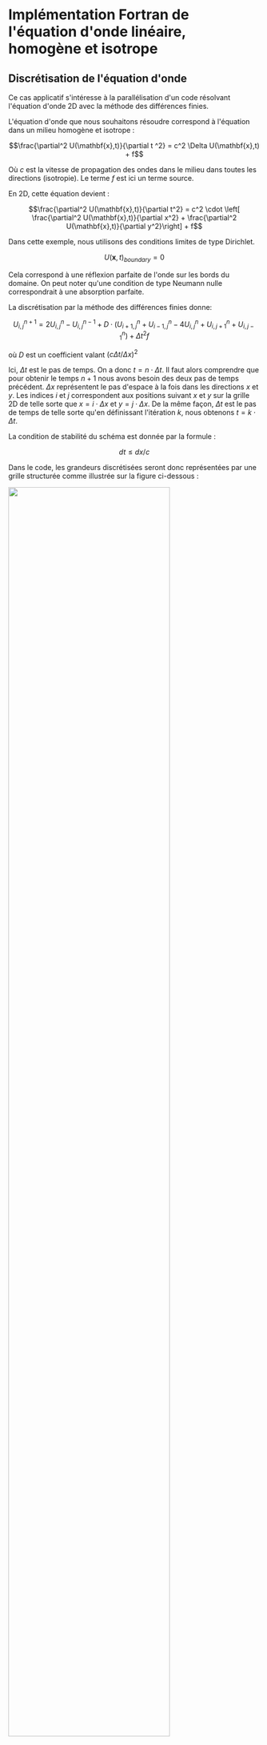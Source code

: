 # Implémentation Fortran de l'équation d'onde linéaire, homogène et isotrope

## Discrétisation de l'équation d'onde

Ce cas applicatif s'intéresse à la parallélisation d'un code résolvant
l'équation d'onde 2D avec la méthode des différences finies.

L'équation d'onde que nous souhaitons résoudre correspond à l'équation dans un milieu homogène et isotrope :
```math
\frac{\partial^2 U(\mathbf{x},t)}{\partial t ^2} = c^2 \Delta U(\mathbf{x},t) + f
```
Où $`c`$ est la vitesse de propagation des ondes dans le milieu dans toutes les directions (isotropie).
Le terme $`f`$ est ici un terme source.

En 2D, cette équation devient :
```math
\frac{\partial^2 U(\mathbf{x},t)}{\partial t^2} = c^2 \cdot \left[ \frac{\partial^2 U(\mathbf{x},t)}{\partial x^2}  + \frac{\partial^2 U(\mathbf{x},t)}{\partial y^2}\right] + f
```

Dans cette exemple, nous utilisons des conditions limites de type Dirichlet.
```math
U(\mathbf{x},t)_{boundary} = 0
```
Cela correspond à une réflexion parfaite de l'onde sur les bords du domaine.
On peut noter qu'une condition de type Neumann nulle correspondrait à une absorption parfaite.

La discrétisation par la méthode des différences finies donne:
```math
U^{n+1}_{i,j} = 2 U^{n}_{i,j} - U^{n-1}_{i,j} + D  \cdot \left( U^{n}_{i+1,j} + U^{n}_{i-1,j} - 4 U^{n}_{i,j} + U^{n}_{i,j+1} + U^{n}_{i,j-1}  \right) + \Delta t ^2 f
```
où $`D`$ est un coefficient valant $`\left( c \Delta t / \Delta x \right)^2`$

Ici, $`\Delta t`$ est le pas de temps. On a donc $`t = n \cdot \Delta t `$. Il faut alors comprendre que pour obtenir le temps $`n+1`$
nous avons besoin des deux pas de temps précédent.
$`\Delta x`$ représentent le pas d'espace à la fois dans les directions $`x`$ et $`y`$.
Les indices $`i`$ et $`j`$ correspondent aux positions suivant $`x`$ et $`y`$
sur la grille 2D de telle sorte que $`x = i \cdot \Delta x`$ et $`y = j \cdot \Delta x`$.
De la même façon, $`\Delta t`$ est le pas de temps de telle sorte qu'en
définissant l'itération $`k`$, nous obtenons $`t = k \cdot \Delta t`$.

La condition de stabilité du schéma est donnée par la formule :
```math
dt \leq dx / c
```

Dans le code, les grandeurs discrétisées seront donc représentées par une grille structurée comme illustrée
sur la figure ci-dessous :

<img src="../../../support/materiel/discretization_wave_equation.png" width="80%"/>

On remarque qu'obtenir la valeur de $`U^{n+1}_{i,j}`$ ne fait qu'appel qu'à des noeuds proches.
Ce type de problème se nomme problème de *stencil*.
Ils représentent une classe d’algorithme où les éléments
d’un tableau sont mis à jour à partir d’un motif local faisant appel aux points
adjacents.
C'est d'ailleurs un sujet d'étude pour obtenir les algorithmes les plus performants en informatique.
Il s'agit aussi d'un problème dit à dépendance local.
Il est de ce fait très facile à paralléliser.
En tout cas plus facile que les problèmes globaux.

## Description du répertoire

Ce programme écrit en Fortran se compose de plusieurs fichiers :
- main.F90: fichier principal contenant la structure du programme avec son initialisation et la boucle en temps
- parameters.F90 : fichier contenant tous les paramètres (variables)
- physics.F90 : fichier contenant l'initialisation physique du domaine et le solveur physique
- diagnostics.F90 : fichier contenant les diagnostiques

## Installation des dépendances

Ce programme nécessite l'installation d'un compilateur Fortran 90.

Pour le TP, vous aurez besoin d'installer un compilateur équipé de OpenMP.
C'est normalement le cas de la plupart des compilateurs récents.

Vous aurez aussi besoin d'installer MPI.
Sur les postes de travail de l'université, MPI est déjà installé.
Pour l'installer sur vos ordinateurs personnels, utilisez les instructions dans le dossier [./documentation](../../documentation/mpi.md).

## Compilation et exécution du programme

Pour compiler ce programme, vous pouvez tout simplement utiliser le makefile dans le dossier des sources :
```bash
make
```

La compilation génère un fichier `executable`. Vous pouvez lancer le programme en faisant :
```bash
./executable
```

Certains arguments peuvent être donné en ligne de commande après l'exécutable :

```bash
./executable -Nxy 500 500 -dx 0.01 -Nt 4000 -diags 100
```

Les arguments possibles ont la signification suivante :
- `Nxy`: nombre de points sur la grille dans la direction x puis y
- `Nt`: nombre d'itérations temporelles
- `diags`: période en nombre d'itérations entre chaque sortie de diagnostique
- `dx`: pas d'espace en x et en y


## Consignes de TP

Dans ce TP, vous aurez à modifier un programme séquentiel pour le paralléliser à la fois via OpenMP et MPI.
C'est le sujet des sous-sections I à IV.
Vous serez ensuite amené à étudier les performances des versions parallèles.
Il s'agit de la section IV.
En plus de travailler dans un code de calcul, il vous est demandé d'écrire un rapport détaillant votre démarche.
Le TP est divisé en questions successives vous invitant soit à modifier le code soit à compléter votre rapport, parfois les deux.
Pour le rapport, vous êtes libre du format d'écriture (LateX, Word, LibreOffice...).

### I. Découverte du code séquentiel

La première partie de ce TP est la découverte du code dans sa version non parallèle.

**Fichier main.F90 :**

Ouvrez le fichier [main.F90](./main.F90) et commencez par explorer la structure du code.
La première partie de l'initialisation est la définition des paramètres de simulation du code :

```fortran
Nx                  = 500                 ! Nombre de points sur la grille dans la direction x
Ny                  = 500                 ! Nombre de points sur la grille dans la direction y
dx                  = 0.01                 ! Pas d'espace
C                   = 1.                  ! Vitesse du son
Amplitude           = 40                 ! Amplitude du terme source
omega               = 2*PI                  ! Fréquence de la perturbation
Nt                  = 4000                ! Nombre d'itérations temporelles
alpha               = 0.5                 ! Facteur sur le pas en temps calculé avec la CFL
print_period        = 500                ! Période de sortie à l'écran des itérations
diagnostic_period   = 100                 ! Période en nombre d'itération entre chaque sortie de fichier
```

C'est ici que l'on peut jouer avec les paramètres comme la discrétisation de la grille (`Nx` et `Ny`),
la taille de la grille (`Lx` et `Ly`), le nombre d'itération (`Nt`).
Les paramètres sont stockés dans le fichier [parameters.F90](./parameters.F90).
Laissez ce fichier de côté pour le moment.

La fonction `get_arguments` vous permet de passer certains arguments en ligne de commande au moment de l'exécution.

La deuxième partie de l'initialisation va allouer les tableaux et définir des paramètres internes pour la simulation par l'appel à la fonction `initialize_domain` définie dans le fichier [physics.F90](./physics.F90).
Nécessairement, cette partie utilise les paramètres fournis plus haut dans `main.F90`.
Laissez le fichier [physics.F90](./physics.F90) de côté pour le moment.

Après l'initialisation c'est la boucle en temps. Par étapes sont effectués :
- la résolution de l'équation d'onde pour le pas de temps suivant par l'appel à la fonction `update_domain`
- les conditions limites par l'appel à `update_boundaries`. Pour des conditions réfléchissantes, cet appel pourrait même ne pas être fait.
- l'affichage d'information dans le terminal via `print_timestep_information`
- la sortie de la grille sous forme de fichiers binaires via `output_grid`

Vous devez remarquer que nous calculons le temps passé dans chaque partie du code grâce à la fonction `cpu_time`.
Une fois la boucle en temps terminée, les *timers* sont traités et affichés dans le terminal.

**Fichier parameters.F90 :**

Ouvrez le fichier [parameters.F90](./parameters.F90).
Ce fichier contient le module Fortran `parameters` contenant lui l'ensemble des paramètres utilisés dans le code.
C'est ici que vous trouverez les paramètres physiques, la déclaration des grilles et les paramètres numériques.
C'est également ici que vous devrez ajouter de nouvelles variables si ces dernières ne sont pas locales aux subroutines.

**Fichier physics.F90 :**

Ouvrez le fichier [physics.F90](./physics.F90).
Ce fichier contient les subroutines pour la résolution de l'équation d'onde et les choses connexes :
- `initialize_domain` : Cette subroutine initialise la simulation à partir des paramètres d'entrée données
  par l'utilisateur dans [main.F90](./main.F90). C'est notamment ici que sont allouées les grilles.
  A la fin de cette fonction, un récapitulatif des principaux paramètres est affiché dans le terminal.
  C'est ici que l'on rajoutera l'initialisation de certains paramètres pour MPI notamment.
  Vous pourrez aussi rajouter des informations à afficher pour la recherche de bug par exemple.
- `update_domain` : C'est dans cette fonction que l'équation d'onde est résolue pour le pas de temps suivant.
- `update_boundaries` : mise à jour des conditions aux limites
- `finalise_domain` : pour désallouer les grilles à la fin de la simulation

**Fichier diagnostics.F90 :**

Ouvrez le fichier [diagnostics.F90](./diagnostics.F90).
Ce fichier contient les fonctions relatives à l'affichage dans le terminal ou la sortie des fichiers de grille :
- `print_timestep_information` :
- `compute_grid_integration` :
- `output_grid` :

**Question 1.1 - première exécution :** Maintenant que vous avez une vision globale du code. Compilez et exécutez-le avec
les paramètres par défaut.

**Question 1.2 :** L'exécution a généré des fichiers dans le dossier `diags`.

- a) Utilisez les scripts Python fournis dans le dossier [python](../python) pour visualiser les résultats (utilisez le [README](../python/README.md) pour plus d'information).

- b) Placez dans le rapport une figure 2D ou 3D à différentes itérations de simulation.

**Question 1.3 - compteur en temps :**

- a) Prenez le temps d'observer les compteurs de temps (ou *timers*) affichés en fin de simulation.

- b) Quelle partie du code prend le plus de temps ?

### II. Découverte de la machine de calcul

**Question 2.1 - Architecture de la machine parallèle:** Avant de travailler sur la parallélisation du code, il est important de regarder
les propriétés de la machine parallèle que vous allez utiliser.
Dans notre cas, nous utiliserons des ordinateurs de bureau équipé d'un seul processeur mais de plusieurs coeurs de calcul.

- a) La première chose à faire est de récupérer ces informations. Pour cela, vous pouvez utiliser la commande suivante :

```bash
cat /proc/cpuinfo
```

Cette commande vous donne toutes les informations qui concernent votre processeur.
La ligne `model name` vous permet de récupérer le nom commercial du processeur et de faire une recherche Internet par exemple.
La ligne `cpu cores` vous donne le nombre de coeurs.
Vous noterez que les mêmes informations sont affichées un certain nombre de fois, autant de fois qu'il y a de *threads* pour être exact.
Un *thread* au sens d'Intel est une sous unité de calcul du coeur.
Il y a en général 2 *threads* par coeur qui partagent les ressources mémoires du coeur (à la fois le cache L2 mais aussi la bande passante !).
Lorsque l'on désire utiliser les *threads* comme des unités de calcul, on parle d'*hyperthreading*.

- b) Récupérez le nom du modèle du processeur. Utilisez un moteur de recherche pour trouver la page associée sur le site Intel.

- c) Donnez le nombre de coeurs total et le nombre de *threads* de votre processeur.

- d) Donnez la taille du cache L3.

- e) Sous Gnome, un autre moyen d'avoir des informations sur votre processeur est d'utiliser l'utilitaire graphique `Moniteur système` qui se substitue à la commande `top`.
Combien de CPUs sont affichés ? A quoi correspondent-ils ?
Prenez une capture d'écran et mettez la dans votre rapport.

### III. OpenMP

Dans cette deuxième partie, nous allons paralléliser le programme d'équation d'onde en utilisant la bibliothèque OpenMP
fonctionnant par directives.

**Préparation :** Pour cette partie, faites une copie du dossier contenant le code fortran que vous allez appeler `sequentiel`.
On utilisera cette copie comme référence.
Faites maintenant une deuxième copie pour y placer les directives OpenMP et appelez-la `openmp`.
Dans la partie suivante du TP, il vous sera demandé de modifier les sources dans le dossier `openmp`.

**Question 3.1 - région parallèle :** En premier lieu placez dans [main.F90](./main.F90) la directive d'ouverture et de fermeture d'une région
parallèle en OpenMP (`omp parallel`).
Faites en sorte que le passage des paramètres soit partagé par défaut (`shared`) et prenez soin de définir en privé (`private`)
les quelques paramètres qui en ont besoin. Justifiez le choix de l'emplacement de la directive dans le code et
le choix des paramètres passés en `private`. Compilez avec OpenMP (sans exécuter) pour vérifier.

**Question 3.2 - temps :** Pour mesurer le temps, il va être nécessaire de remplacer les fonctions `call cpu_time(time)` par la fonction OpenMP
spécifique `time = omp_get_wtime()` (https://www.openmp.org/spec-html/5.0/openmpsu160.html) dans [main.F90](./main.F90).
Le paramètre `time` est un réel dans les deux cas représentant des secondes. Compilez avec OpenMP (sans exécuter) pour vérifier.

**Question 3.3 - parallélisation de la boucle :** Dans [physics.F90](./physics.F90), ajoutez la directive permettant de paralléliser
la boucle de résolution de l'équation d'onde. Demandez à ce que le *scheduler* soit décidé au *runtime*. Compilez avec OpenMP (sans exécuter) pour vérifier.

**Astuce** : vous pouvez rendre parallèle des opérations sur des tableaux en utilisant `!$OMP workshare` :
```
!$omp workshare
A(:) = B(:) + C(:)
!$omp end workshare
```
Ou tout simplement transformer ces opérations en boucle classique précédée de `!$omp do`.
`workshare` ne semble cependant pas accepter la clause `schedule(runtime)`.

**Question 3.4 - région séquentielle :** Dans [main.F90](./main.F90) et [physics.F90](./physics.F90), identifiez les régions qui
nécessitent d'être faites en séquentiel. Ajoutez les directives souhaitées dans chaque cas. Justifiez rapidement votre choix.
Compilez avec OpenMP (sans exécuter) pour vérifier.

**Questions 3.5 - exécution :** Exportez dans votre environnement les variables pour le nombre de *threads* OpenMP (`OMP_NUM_THREADS=4`) et
le type *scheduler* ainsi que le le nombre de *chunks*. Choisissez pour commencer `OMP_SCHEDULE="static"`. Exécutez le code.

**Questions 3.6 - visualisation des résultats :** Visualisez les fichiers de sortie pour vous assurer que les résultats sont identiques
avec la version séquentielle.

### IV. MPI

Dans cette troisième partie, nous allons paralléliser le programme d'équation d'onde en utilisant la méthode par passage de message et la bibliothèque MPI.

**Préparation :** Faites maintenant une copie du dossier `sequentiel` et appelez-le `mpi`.
Vous allez modifier les sources pour y introduire la parallélisation MPI dans ce dossier.

**Question 4.1 - makefile :** En premier lieu, il nous faut modifier le makefile pour pouvoir compiler avec MPI.
Pour cela ouvrez le fichier `makefile` et remplacer `gfortran` par `mpif90` en tant que compilateur fortran (`FC`).
Supprimez les *flags* faisant référence à OpenMP : `-fopenmp`.
L'entête du makefile devrait ressembler à ça :
```makefile
# Fortran compiler (MPI wrapper)
FC = mpif90
# Fortran compiler flags
FFLAGS=
# Libraries
LDFLAGS =
```
Il est tout à fait possible de compiler un code séquentiel avec le *wrappper* MPI puisqu'il s'agit simplement d'un *wrapper* faisant appel au compilateur `gfortran`.
Compilez le code en faisant `make` pour vous assurez qu'il n'y a pas d'erreur.

**Question 4.2 - Initialisation de MPI :** Nous allons commencer par préparer le programme à MPI.
Pour cela, commencez par inclure le header MPI dans le fichier [main.F90](./main.F90).
Notez qu'il faudra l'inclure dans chaque fichier où sera appelées des fonctions MPI.

Effectuez l'initialisation de MPI tout en récupérant le nombre de rang et le rang du processus en cours.
Vous devrez déclarer les nouveaux paramètres dans le fichier [parameters.F90](./parameters.F90).
Les variables très locales comme l'erreur MPI par exemple peuvent être déclarées localement.
Aidez-vous du premier exercice sur MPI si besoin `1_initialization`.
N'oubliez pas de finaliser MPI tout de suite à la fin du programme.

**Question 4.3 - Timers :** Avant de rentrer dans le coeur du sujet, nous allons préparer le calcul du temps avec MPI.

a) En premier lieu, nous allons remplacer tous les appels à la fonction `cpu_time` dans le [main.F90](./main.F90) par la fonction MPI `MPI_WTIME()` plus adaptée.

Chaque processus MPI va donc faire un calcul local du temps passé dans chaque partie. Les bilans temporels ne seront affichés que par un seul processus.
En revanche, nous allons faire quelques statistiques en affichant le temps minimal, moyen et maximal entre tous les processus pour chaque partie du code. Dans [parameters.F90](./parameters.F90), nous avons déjà déclaré les tableaux `minimum_timers`, `average_timers` et `maximum_timers` à cet effet.

b) Utiliserz les fonctions MPI adéquates pour calculer le temps minimaml, moyen et maximal entre chaque processus.
Il n'y a pas une solution unique à cet exercice (plusieurs méthodes MPI sont possibles).
Vous pouvez coder cette partie directement dans [main.F90](./main.F90) avant l'affichage des temps.

c) Demandez à ce que l'affichage des temps à la fin de [main.F90](./main.F90) ne soit fait que par le rang 0. Dans le cas contraire, votre affichage sera saturé par les sorties terminal de chaque processus.

d) Compilez le code et exécutez le en demandant qu'un processeur.
```bash
mpirun -np 1 ./executable
```
Vérifiez que les résultats sont ceux attendus.

**Question 4.4 - Topologie :** L'idée est de découper la grille discrétisée en sous-grilles de manière cartésienne
dans les deux directions x et y.
Chaque processus MPI devra s'occuper d'une sous-grille.
La première chose à faire est donc de créer la topologie cartésienne.

- a) Ajoutez les nouveaux paramètres MPI dans le fichier [parameters.F90](./parameters.F90) permettant de créer la topologie cartésienne.

- b) Faites en sorte que la fonction de lecture des arguments en ligne de commande puisse lire le nombre de rangs dans chaque dimension (lignes commentées)

- c) Ajoutez les fonctions MPI correspondantes permettant de créer la topologie cartésienne dans [main.F90](./main.F90).
Ces fonctions doivent être placées après la lecture des paramètres mais avant l'initialisation.

- d) Rajoutez une condition qui vérifie que le nombre de processus dans chaque direction est conforme avec le nombre total de processus donné par la commande `mpirun`.

Pour les points a) à c), vous pouvez utiliser l'exercice 6 `6_cartesian_com` pour vous aider ainsi que le cours.

- e) Compilez le code et exécutez-le en demandant qu'un seul processus pour vérifier qu'il n'y a pas d'erreur à ce stade.

**Question 4.5 - Création des paramètres physiques locaux :** Dans le programme séquentiel, les grilles `next_grid`, `curr_grid` et `prev_grid` étaient des tableaux représentant l'ensemble du domaine.
Ces grilles deviennent maintenant une représentation locale de la sous-grille de chaque domaine MPI.
Ce sont donc des sous-grilles indépendantes constituant des morceaux des grilles totales.

Dans les problèmes de stencil, la décomposition de la grille en sous-domaines
de manière naïve entraîne un problème pour les points aux bords.
Il est nécessaire de mettre en place dans un modèle de programmation par passage de message des cellules dîtes fantômes
afin de recevoir des sous-domaines voisins la portion de données nécessaire à la résolution du schéma numérique.
La décomposition MPI et les cellules fantômes sont illustrées par la figure ci-dessous :

![MPI decomposition pour l'équation d'onde](../../../support/materiel/mpi_decomposition_wave_equation.png)

Pour les noeuds qui sont aux bords des sous-domaines, il est nécessaire de communiquer les valeurs adjacentes situées sur les autres sous-domaines MPI pour résoudre le schéma numérique.
Au lieu de communiquer chaque valeur une par une, il est préférable de les communiquer par bloc et de les stocker dans ce qu'on appelle
des cellules fantômes.
Ces cellules forment un halo autour des sous-domaines.

Il va donc falloir les allouer mais la taille va cette fois dépendre du nombre de processus MPI.
Pour commencer, vous allez créer les paramètres locaux suivant :
- local_Nx, local_Ny : le nombre de noeuds dans chaque processus MPI.
- local_Lx, local_Ly : la tailles du sous-domaine associé à chaque processus MPI.
- local_x_min, local_y_min : la borne minimale en x et en y
- local_x_max, local_y_max : la borne maximale en x et en y

Pour cela :

- a) Déclarez ces paramètres dans [parameters.F90](./parameters.F90).
  
- b) Calculez leurs valeurs dans la fonction `initialize_domain` de [physics.F90](./physics.F90).

- c) Modifiez ensuite l'allocation des tableaux pour utiliser les paramètres locaux. Vous pouvez également faire afficher à l'écran une partie de ces paramètres pour contrôler leurs valeurs.

Faites-en sorte que seulement le rang 0 puisse afficher à l'écran les informations à l'écran (pour débuguer votre programme, rien ne vous empêche
d'utiliser la fonction `print` depuis n'importe quel rang).

- d) Mettez à jour le calcul des conditions initiales

- e) Compilez et exécutez le code avec un processeur pour contrôler qu'il n'y a pas d'erreur à ce stade.

**Question 4.6 - Calcul du pas de temps suivant :** Nous allons maintenant mettre à jour la subroutine permettant de calculer le pas de temps suivant `update_domain` dans [physics.F90](./physics.F90).

- a) Mettez à jour les bornes des boucles sur les éléments de grille en utilisant les paramètres locaux.

- b) Compilez et exécutez le code avec un processeur pour contrôler qu'il n'y a pas d'erreur à ce stade.

**Question 4.7 - Echange des cellules fantômes :** Cette partie est l'une des plus délicates. Il s'agit maintenant de communiquer les informations qui viendront mettre à jour les cellules fantômes avant de calculer la grille au pas de temps suivant.

Pour cela, nous allons travailler directement dans la boucle en temps.
Vous allez implémenter en utilisant le type de communication MPI adéquate les échanges de données vers les cellules fantômes juste avant de mettre à jour le domaine.
Faites bien attention à communiquer dans chaque direction de l'espace (`-x`, `+x`, `-y`, `+y`).
Rajouter de nouveaux *timers* autour de ces communications et faites les apparaître dans les détails de la boucle en temps à la fin de [main.F90](./main.F90).

Compilez et exécutez le code avec un processeur pour contrôler qu'il n'y a pas d'erreur à ce stade.

**Question 4.8 - Affichage des pas de temps :** Dans le fichier [diagnostics.F90](./diagnostics.F90), la fonction `print_timestep_information` permet d'afficher
le pas de temps en cours et l'intégration de la grille à ce pas de temps.
En parallèle, le calcul de l'intégration de la grille doit d'abord se faire localement puis une communication doit être faite pour sommer les contributions
de chaque processus.

- a) Rajoutez la communication MPI adéquate permettant de sommer les intégrations locales dans `compute_grid_integration`. Rajoutez des paramètres si besoin.

- b) Dans `print_timestep_information`, faites-en sorte que seul le processus 0 puisse afficher dans le terminal.

**Question 4.9 - Diagnostiques :** La dernière partie qu'il faut adapter sont les sorties de fichiers. En effet, pour le moment la sortie de fichier se fait par chaque processeur mais chaque processeur ne possède pas la même portion de grille. Il existe plusieurs façons de gérer les sorties en calcul parallèle. Certaines sont plus efficaces que d'autres.

Ici, nous allons adopter l'écriture de toute la grille par le seul processus 0. Cela signifie qu'il va falloir que tous les processus communiquent au processeur 0
leur morceau de la grille globale. Le processus 0 reconstitue l'intégralité de la grille avant de l'écrire sur le disque comme en séquentiel.

- a) Dans [diagnostics.F90](./diagnostics.F90), mettez en place un algorithme dans la fonction `output_grid` pour effectuer le rapatriement des grilles locales des autres processus vers le processus 0 dans une grille globale qui sera écrite sur le disque.

- b) Expliquez maintenant les raisons qui font que cette façon de faire n'est pas très efficace.

En pratique, les sorties de fichiers sont très rarement faites de cette façon. Si cela ne pose pas de gros problème sur un socket, la méthode n'est plus du tout efficace sur un calculateur. Il existe dans MPI des fonctions permettant d'écrire des fichiers en parallèle (MPI-IO). Le fonctionnement de cette partie de MPI n'est pas au programme de ce cours. Il existe ensuite des bibliothèques d'IO qui intègre MPI ou une autre solution d'écriture parallèle et simplifie son fonctionnement tout en fournissant des structures de données adaptées (HDF5, ADIOS, NETCDF). Ces bibliothèques sont très courantes dans le monde du HPC.

**Question 4.10 - première exécution en parallèle :** A ce stade, votre code est maintenant prêt pour une exécution en parallèle.

- a) Compilez le code et exécutez-le en parallèle avec plusieurs processus.

- b) Contrôlez le résultat en ouvrant les fichiers de sortie grâce aux scripts Python (si votre code est bien conçu, il n'y a aucune modification à apporter aux scripts Python).

Allez voir la [page sur la visualisation](../python/README.md) pour plus d'information.

**Attention** : Lorsque vous exécutez votre code, ne faites rien tourner d'autre à côté.
Cela risquerait de ralentir votre exécution et de perturber votre exécution.

### V. Analyse de la performance

Dans cette dernière partie, nous allons analyser la performance de nos applications parallèles.

**Question 5.1 - Scalabilité faible** : Vous allez utiliser le code pour effectuer des tests de scalabilité faible.
Pour cela, vous allez faire plusieurs *runs* en augmentant successivement le nombre de processus tout en gardant la même taille de sous-domaine par rang (la surface totale du domaine va donc augmenter proportionnellement au nombre de processus).

- a) Choisissez d'abord un *scheduler* que vous allez conserver dans cette étude. Spécifiez lequel vous avez choisi dans votre rapport avec la taille de *chunk*. N'oubliez pas de le spécifier en entrant la ligne de commande `export OMP_SCHEDULE...`.

**Quelques conseils** : pendant vos tests, il est nécessaire de laisser le maximum de ressource à votre code.
Cela veut dire avoir le minimum de programmes ouverts.
Si vous utilisez votre navigateur alors il est nécessaire d'avoir le minimum d'onglets ouverts et d'éviter les sites internet bourrés de scripts (FaceBook par exemple...).
Sans cela, vous risquez de dégrader vos résultats.
Cela sera d'autant plus visible que le nombre de *threads* que vous utiliserez sera grand.

- b) Vous allez d'abord effectuer cette étude avec le code OpenMP. Faites évoluer le nombre de *threads* de 1 à 12 en utilisant une grille locale de 300x300 points :
```bash
export OMP_NUM_THREADS=1 ; ./executable -Nxy 300 300 -Nt 4000 -diags 5000
export OMP_NUM_THREADS=2 ; ./executable -Nxy 300 600 -Nt 4000 -diags 5000
export OMP_NUM_THREADS=3 ; ./executable -Nxy 300 900 -Nt 4000 -diags 5000
export OMP_NUM_THREADS=4 ; ./executable -Nxy 300 1200 -Nt 4000 -diags 5000
export OMP_NUM_THREADS=5 ; ./executable -Nxy 300 1500 -Nt 4000 -diags 5000
export OMP_NUM_THREADS=6 ; ./executable -Nxy 300 1800 -Nt 4000 -diags 5000
export OMP_NUM_THREADS=8 ; ./executable -Nxy 300 2400 -Nt 4000 -diags 5000
export OMP_NUM_THREADS=12 ; ./executable -Nxy 300 3600 -Nt 4000 -diags 5000
```
Notez les temps que vous obtenez dans chaque cas.
Il est recommandé de ne pas se contenter d'une valeur mais de faire la moyenne de plusieurs valeurs pour prendre en compte les fluctuations en temps.

- c) Calculez pour un processus l'espace mémoire approximatif en Mo occupé par les 3 grilles utilisées pour la résolution de l'équation d'onde.
A partir de combien de processus atteint-on la taille du cache L3 ?

- d) D'après vous, pourquoi est-il préférable de faire évoluer le nombre de points dans la direction `y` plutôt que dans la direction `x` ?
En serait-il de même dans un autre langage que Fortran ?

- e) Grâce à la méthode de votre choix (Python, Matlab, Excel...), tracez sur une courbe **le temps** total passé dans le programme OpenMP en fonction du nombre de processus.
Mettez votre courbe dans le rapport.

**Aide** : pour vous aider, vous trouverez des scripts Python préconçus et à remplir pour tracer ces courbes dans le dossier [python](../python/).

- f) Tracez maintenant grâce aux mêmes données, la courbe d'efficacité de passage à l'échelle pour le code OpenMP.
Mettez votre courbe dans le rapport.

- g) Vous allez maintenant effectuer la même chose pour le programme parallèle MPI.
```bash
mpirun -np 1 ./executable -Nxy 300 300 -ranksxy 1 1 -Nt 4000 -diags 5000
mpirun -np 2 ./executable -Nxy 300 600 -ranksxy 1 2 -Nt 4000 -diags 5000
mpirun -np 3 ./executable -Nxy 300 900 -ranksxy 1 3 -Nt 4000 -diags 5000
mpirun -np 4 ./executable -Nxy 300 1200 -ranksxy 1 4 -Nt 4000 -diags 5000
mpirun -np 5 ./executable -Nxy 300 1500 -ranksxy 1 5 -Nt 4000 -diags 5000
mpirun -np 6 ./executable -Nxy 300 1800 -ranksxy 1 6 -Nt 4000 -diags 5000
mpirun -np 8 ./executable -Nxy 300 2400 -ranksxy 1 8 -Nt 4000 -diags 5000
mpirun -np 12 ./executable -Nxy 300 3600 -ranksxy 1 12 -Nt 4000 -diags 5000
```
Gardez dans chaque cas le temps moyen total, le temps moyen dans l'équation d'onde et le temps moyen dans les cellules fantômes (effectuez des moyennes sur plusieurs *runs*).
Pour un même *run*, explicitez dans le rapport quelles fluctuations entre le temps min, moyen et max vous observez pour le temps total et le temps passé dans les cellules fantômes, à savoir les échanges MPI.
Expliquez pourquoi ce qui est observé pour les échanges MPI ne se retrouve pas dans le temps total.

- h) Tracez une courbe de temps faisant apparaître le temps total passé dans le programme, le temps passé dans la résolution de l'équation d'onde (ce qui représente le coeur de calcul du programme) et le temps passé dans la gestion des cellules fantômes (ce qui représente le temps dans les échanges MPI) en fonction du nombre de processus.

- i) Tracez maintenant grâce aux mêmes données, la courbe d'efficacité de passage à l'échelle faible (*weak scaling*) pour le code MPI.
Faites apparaître la courbe de scalabilité parfaite.
Mettez votre courbe dans le rapport.

- j) Comparez les résultats en temps obtenus entre le programme OpenMP et le programme MPI.

- k) A partir de combien de processus environ observe-t-on une cassure dans la courbe de passage à l'échelle dans les deux cas ? Cela s'explique par la combinaison de deux facteurs. Explicitez ces deux raisons.

- l) Tracer la part du temps passé dans MPI et dans l'équation d'onde par rapport au temps total en fonction du nombre de processus.
Décrivez et expliquez comment évolue la part MPI en fonction du nombre de processus (tenez compte des grandes tendances).

- m) A partir de quand peut-on dire qu'augmenter le nombre de processus n'est plus intéressant pour accélérer notre programme (dit d'une autre façon, à partir de quand notre programme n'est plus scalable) ?

**Question 5.2 - Scalabilité forte** : Vous allez maintenant étudier la scalabilité forte.
Pour cela, vous allez faire plusieurs *runs* en augmentant successivement le nombre de processus tout en gardant constante la taille du domaine.
Vous commencerez d'abord par le programme OpenMP avant de passer sur le programme MPI.

- a) Choisissez d'abord un *scheduler* que vous allez conserver dans cette étude. Spécifiez lequel vous avez choisi dans votre rapport avec la taille de *chunk*. N'oubliez pas de le spécifier en entrant la ligne de commande `export OMP_SCHEDULE...`.

- b) Vous allez d'abord effectuer cette étude avec le code OpenMP. Faites évoluer le nombre de *threads* de 1 à 12 en utilisant une grille globale de 300x1500 points :
```bash
export OMP_NUM_THREADS=1 ; ./executable -Nxy 300 1500 -Nt 4000 -diags 5000
export OMP_NUM_THREADS=2 ; ./executable -Nxy 300 1500 -Nt 4000 -diags 5000
export OMP_NUM_THREADS=3 ; ./executable -Nxy 300 1500 -Nt 4000 -diags 5000
export OMP_NUM_THREADS=4 ; ./executable -Nxy 300 1500 -Nt 4000 -diags 5000
export OMP_NUM_THREADS=5 ; ./executable -Nxy 300 1500 -Nt 4000 -diags 5000
export OMP_NUM_THREADS=6 ; ./executable -Nxy 300 1500 -Nt 4000 -diags 5000
export OMP_NUM_THREADS=10 ; ./executable -Nxy 300 1500 -Nt 4000 -diags 5000
export OMP_NUM_THREADS=12 ; ./executable -Nxy 300 1500 -Nt 4000 -diags 5000
```
Notez les temps que vous obtenez dans chaque cas (en moyennant sur plusieurs *runs*).
Quel est l'intérêt ici d'utiliser une grille globale de 300x1500 points ?

- c) Tracez sur une courbe l'évolution du temps total en fonction du nombre de processus pour le programme OpenMP.

- d) Tracez maintenant la courbe de scalabilité forte pour le programme OpenMP à partir des données précédentes.

- e) Vous allez maintenant effectuer la même chose pour le programme parallèle MPI.
```bash
mpirun -np 1 ./executable -Nxy 300 1500 -ranksxy 1 1 -Nt 4000 -diags 5000
mpirun -np 2 ./executable -Nxy 300 1500 -ranksxy 1 2 -Nt 4000 -diags 5000
mpirun -np 3 ./executable -Nxy 300 1500 -ranksxy 1 3 -Nt 4000 -diags 5000
mpirun -np 4 ./executable -Nxy 300 1500 -ranksxy 1 4 -Nt 4000 -diags 5000
mpirun -np 5 ./executable -Nxy 300 1500 -ranksxy 1 5 -Nt 4000 -diags 5000
mpirun -np 6 ./executable -Nxy 300 1500 -ranksxy 1 6 -Nt 4000 -diags 5000
mpirun -np 10 ./executable -Nxy 300 1500 -ranksxy 1 10 -Nt 4000 -diags 5000
mpirun -np 12 ./executable -Nxy 300 1500 -ranksxy 1 12 -Nt 4000 -diags 5000
```
Gardez dans chaque cas le temps moyen total, le temps moyen dans l'équation d'onde et le temps moyen dans les cellules fantômes (effectuez des moyennes sur plusieurs *runs*).

- f) Tracez une courbe de temps faisant apparaître le temps total passé dans le programme, le temps passé dans la résolution de l'équation d'onde (ce qui représente le coeur de calcul du programme) et le temps passé dans la gestion des cellules fantômes (ce qui représente le temps dans les échanges MPI) en fonction du nombre de processus.
Mettez votre courbe dans le rapport.

- g) Tracez maintenant grâce aux mêmes données, la courbe d'efficacité de passage à l'échelle forte (*strong scaling*) pour le code MPI.
Faites apparaître la courbe de scalabilité parfaite.
Mettez votre courbe dans le rapport.

- h) Comparez les temps obtenus avec le code OpenMP et le code MPI.
Pour quelle raison passé approximativement 6 processus, le temps de calcul n'évolue plus avec le nombre de processus alors que la taille de grille continue de diminuer ?

- i) Tracez la part du temps passé dans MPI et dans l'équation d'onde sur le temps total.
Mettez votre courbe dans le rapport.
Expliquez pourquoi la part du temps passé dans MPI augmente brutalement passé 6 processus.

- j) A partir de combien de processus pour la version OpenMP et MPI peut-on dire que notre programme n'est plus scalable ?

**Question 5.3 - Axe d'amélioration** : Voyez-vous un axe d'amélioration pour accélérer le programme MPI ?
